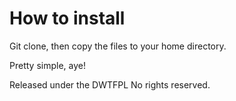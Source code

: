 
# How to install
Git clone, then copy the files to your home directory. 

Pretty simple, aye!

Released under the DWTFPL
No rights reserved.
